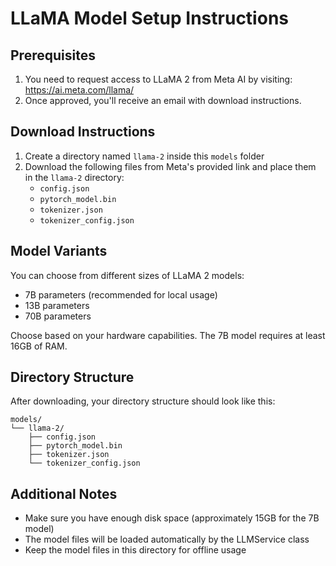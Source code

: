 # LLaMA Model Setup Instructions

## Prerequisites
1. You need to request access to LLaMA 2 from Meta AI by visiting: https://ai.meta.com/llama/
2. Once approved, you'll receive an email with download instructions.

## Download Instructions
1. Create a directory named `llama-2` inside this `models` folder
2. Download the following files from Meta's provided link and place them in the `llama-2` directory:
   - `config.json`
   - `pytorch_model.bin`
   - `tokenizer.json`
   - `tokenizer_config.json`

## Model Variants
You can choose from different sizes of LLaMA 2 models:
- 7B parameters (recommended for local usage)
- 13B parameters
- 70B parameters

Choose based on your hardware capabilities. The 7B model requires at least 16GB of RAM.

## Directory Structure
After downloading, your directory structure should look like this:
```
models/
└── llama-2/
    ├── config.json
    ├── pytorch_model.bin
    ├── tokenizer.json
    └── tokenizer_config.json
```

## Additional Notes
- Make sure you have enough disk space (approximately 15GB for the 7B model)
- The model files will be loaded automatically by the LLMService class
- Keep the model files in this directory for offline usage